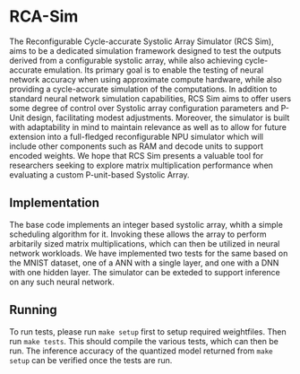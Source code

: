 # RCA-Sim

The Reconfigurable Cycle-accurate Systolic Array Simulator (RCS Sim), aims to be a dedicated simulation framework designed to test the outputs derived from a configurable systolic array, while also achieving cycle-accurate emulation. Its primary goal is to enable the testing of neural network accuracy when using approximate compute hardware, while also providing a cycle-accurate simulation of the computations. In addition to standard neural network simulation capabilities, RCS Sim aims to offer users some degree of control over Systolic array configuration parameters and P-Unit design, facilitating modest adjustments. Moreover, the simulator is built with adaptability in mind to maintain relevance as well as to allow for future extension into a full-fledged reconfigurable NPU simulator which will include other components such as RAM and decode units to support encoded weights. We hope that RCS Sim presents a valuable tool for researchers seeking to explore matrix multiplication performance when evaluating a custom P-unit-based Systolic Array.

## Implementation
The base code implements an integer based systolic array, whith a simple scheduling algorithm for it. Invoking these allows the array to perform arbitarily sized matrix multiplications, which can then be utilized in neural network workloads. We have implemented two tests for the same based on the MNIST dataset, one of a ANN with a single layer, and one with a DNN with one hidden layer. The simulator can be exteded to support inference on any such neural network.

## Running
To run tests, please run `make setup` first to setup required weightfiles. Then run `make tests`. This should compile the various tests, which can then be run. The inference accuracy of the quantized model returned from `make setup` can be verified once the tests are run.